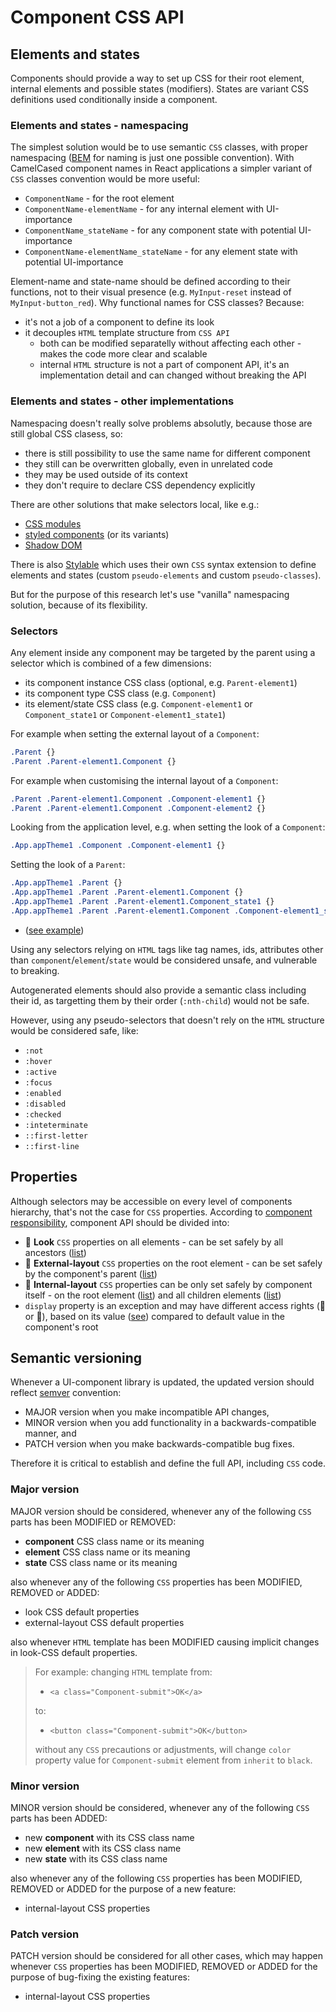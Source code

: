 # Component CSS API

## Elements and states

Components should provide a way to set up CSS for their root element, internal elements and possible states (modifiers). States are variant CSS definitions used conditionally inside a component.

### Elements and states - namespacing

The simplest solution would be to use semantic `CSS` classes, with proper namespacing ([BEM](https://en.bem.info/methodology/quick-start/) for naming is just one possible convention). With CamelCased component names in React applications a simpler variant of `CSS` classes convention would be more useful:
* `ComponentName` - for the root element
* `ComponentName-elementName` - for any internal element with UI-importance
* `ComponentName_stateName` - for any component state with potential UI-importance
* `ComponentName-elementName_stateName` - for any element state with potential UI-importance

Element-name and state-name should be defined according to their functions, not to their visual presence (e.g. `MyInput-reset` instead of `MyInput-button_red`). Why functional names for CSS classes? Because:
* it's not a job of a component to define its look
* it decouples `HTML` template structure from `CSS API`
    * both can be modified separatelly without affecting each other - makes the code more clear and scalable
    * internal `HTML` structure is not a part of component API, it's an implementation detail and can changed without breaking the API

### Elements and states - other implementations

Namespacing doesn't really solve problems absolutly, because those are still global CSS clasess, so:
- there is still possibility to use the same name for different component
- they still can be overwritten globally, even in unrelated code
- they may be used outside of its context
- they don't require to declare CSS dependency explicitly

There are other solutions that make selectors local, like e.g.:
- [CSS modules](https://github.com/css-modules/css-modules)
- [styled components](https://github.com/styled-components/styled-components) (or its variants)
- [Shadow DOM](https://developer.mozilla.org/en-US/docs/Web/Web_Components/Shadow_DOM)

There is also [Stylable](https://stylable.io/) which uses their own `CSS` syntax extension to define elements and states (custom `pseudo-elements` and custom `pseudo-classes`).

But for the purpose of this research let's use "vanilla" namespacing solution, because of its flexibility.

### Selectors

Any element inside any component may be targeted by the parent using a selector which is combined of a few dimensions:
* its component instance CSS class (optional, e.g. `Parent-element1`)
* its component type CSS class (e.g. `Component`)
* its element/state CSS class (e.g. `Component-element1` or `Component_state1` or `Component-element1_state1`)

For example when setting the external layout of a `Component`:
```css
.Parent {}
.Parent .Parent-element1.Component {}
```

For example when customising the internal layout of a `Component`:
```css
.Parent .Parent-element1.Component .Component-element1 {}
.Parent .Parent-element1.Component .Component-element2 {}
```

Looking from the application level, e.g. when setting the look of a `Component`:
```css
.App.appTheme1 .Component .Component-element1 {}
```

Setting the look of a `Parent`:
```css
.App.appTheme1 .Parent {}
.App.appTheme1 .Parent .Parent-element1.Component {}
.App.appTheme1 .Parent .Parent-element1.Component_state1 {}
.App.appTheme1 .Parent .Parent-element1.Component .Component-element1_state1 {}
```

* ([see example](CSS-RESPONSIBILITY.md#components-are-not-responsible-for-their-look))

Using any selectors relying on `HTML` tags like tag names, ids, attributes other than `component`/`element`/`state` would be considered unsafe, and vulnerable to breaking.

Autogenerated elements should also provide a semantic class including their id, as targetting them by their order (`:nth-child`) would not be safe.

However, using any pseudo-selectors that doesn't rely on the `HTML` structure would be considered safe, like:
- `:not`
- `:hover`
- `:active`
- `:focus`
- `:enabled`
- `:disabled`
- `:checked`
- `:inteterminate`
- `::first-letter`
- `::first-line`

## Properties

Although selectors may be accessible on every level of components hierarchy, that's not the case for `CSS` properties.
According to [component responsibility](CSS-RESPONSIBILITY.md), component API should be divided into:

* &#x1F4D7; **Look** `CSS` properties on all elements - can be set safely by all ancestors ([list](CSS-RESPONSIBILITY.md#look))
* &#x1F4D9; **External-layout** `CSS` properties on the root element - can be set safely by the component's parent ([list](CSS-RESPONSIBILITY.md#external-layout-properties))
* &#x1F4D5; **Internal-layout** `CSS` properties can be only set safely by component itself - on the root element ([list](CSS-RESPONSIBILITY.md#internal-layout-properties)) and all children elements ([list](CSS-RESPONSIBILITY.md#layout))
* `display` property is an exception and may have different access rights (&#x1F4D5; or &#x1F4D9;), based on its value ([see](CSS-RESPONSIBILITY.md#display-property)) compared to default value in the component's root

## Semantic versioning

Whenever a UI-component library is updated, the updated version should reflect [semver](https://semver.org/) convention:
* MAJOR version when you make incompatible API changes,
* MINOR version when you add functionality in a backwards-compatible manner, and
* PATCH version when you make backwards-compatible bug fixes.

Therefore it is critical to establish and define the full API, including `CSS` code.

### Major version

MAJOR version should be considered, whenever any of the following `CSS` parts has been MODIFIED or REMOVED:
- **component** CSS class name or its meaning
- **element** CSS class name or its meaning
- **state** CSS class name or its meaning

also whenever any of the following `CSS` properties has been MODIFIED, REMOVED or ADDED:
- look CSS default properties
- external-layout CSS default properties

also whenever `HTML` template has been MODIFIED causing implicit changes in look-CSS default properties.

> For example: changing `HTML` template from:
> * `<a class="Component-submit">OK</a>`
>
> to:
> * `<button class="Component-submit">OK</button>`
> 
> without any `CSS` precautions or adjustments, will change `color` property value for `Component-submit` element from `inherit` to `black`.

### Minor version

MINOR version should be considered, whenever any of the following `CSS` parts has been ADDED:
- new **component** with its CSS class name
- new **element** with its CSS class name
- new **state** with its CSS class name

also whenever any of the following `CSS` properties has been MODIFIED, REMOVED or ADDED for the purpose of a new feature:
- internal-layout CSS properties

### Patch version

PATCH version should be considered for all other cases, which may happen whenever `CSS` properties has been MODIFIED, REMOVED or ADDED for the purpose of bug-fixing the existing features:
- internal-layout CSS properties







